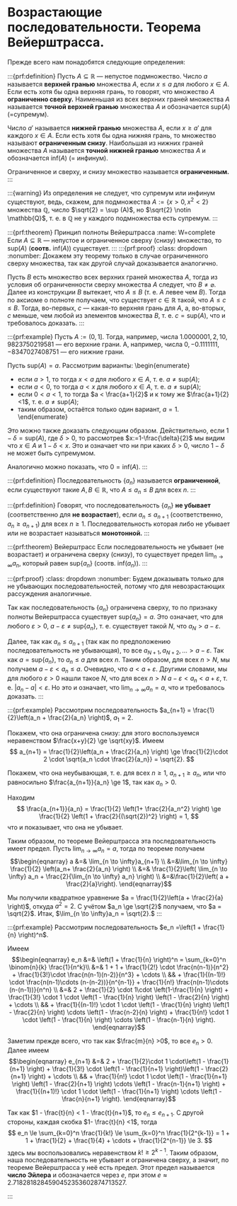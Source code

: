 # Возрастающие последовательности. Теорема Вейерштрасса.

Прежде всего нам понадобятся следующие определения:

:::{prf:definition}
Пусть $A \subseteq \mathbb{R}$ — непустое подмножество. Число $a$ называется **верхней гранью** множества $A$, если $x\le a$ для любого $x \in A$. Если есть хотя бы одна верхняя грань, то говорят, что множество $A$ **ограниченно сверху.** Наименьшая из всех верхних граней множества $A$ называется **точной верхней гранью** множества $A$ и обозначается $\mathrm{sup}(A)$ (=супремум).

Число $a'$ называется **нижней гранью** множества $A$, если $x \ge a'$ для каждого $x \in A$. Если есть хотя бы одна нижняя грань, то множество называют **ограниченным снизу**. Наибольшая из нижних граней множества $A$ называется **точной нижней гранью** множества $A$ и обозначается $\mathrm{inf}(A)$ (= инфинум).

Ограниченное и сверху, и снизу множество называется **ограниченным.**
:::

:::{warning}
Из определения не следует, что супремум или инфинум существуют, ведь, скажем, для подмножества $A:= \{x>0, x^2 < 2\}$ множества $\mathbb{Q}$, число $\sqrt{2} = \sup (A)$, но $\sqrt{2} \notin \mathbb{Q}$, т. е. в $\mathbb{Q}$ не у каждого подмножества есть супремум. 
:::

:::{prf:theorem} Принцип полноты Вейерштрасса
:name: W=complete
Если $A\subseteq \mathbb{R}$ — непустое и ограниченное сверху (снизу) множество, то $\mathrm{sup}(A)$ (**соотв.** $\mathrm{inf}(A)$) существует.
:::
:::{prf:proof}
:class: dropdown
:nonumber:
Докажем эту теорему только в случае ограниченного сверху множества, так как другой случай доказывается аналогично.

Пусть $B$ есть множество всех верхних граней множества $A$, тогда из условия об ограниченности сверху множества $A$ следует, что $B \ne \varnothing$. Далее из конструкции $B$ вытекает, что $A\le B$ (т. е. $A$ левее чем $B$). Тогда по аксиоме о полноте получаем, что существует $c \in \mathbb{R}$ такой, что $A \le c \le B$. Тогда, во-первых, $c$ — какая-то верхняя грань для $A$, а, во-вторых, $c$ меньше, чем любой из элементов множества $B$, т. е. $c = \mathrm{sup}(A)$, что и требовалось доказать.
:::



:::{prf:example}
Пусть $A := (0,1]$. Тогда, например, числа $1.0000001, 2, 10, 9823750219581$ — его верхние грани. А, например, числа $0, -0.1111111, -8347027408751$ — его нижние грани.

Пусть $\mathrm{sup}(A) = a$. Рассмотрим варианты:
\begin{enumerate}
* если $a >1$, то тогда $x<a$ для любого $x\in A$, т. е. $a \ne \mathrm{sup}(A)$;
* если $a<0$, то тогда $a<x$ для любого $x \in A$, т. е. $a \ne \mathrm{sup}(A)$;
* если $0<a<1$, то тогда $a < \frac{a+1}{2}$ и к тому же $\frac{a+1}{2}<1$, т. е. $a \ne \mathrm{sup}(A)$; 
* таким образом, остаётся только один вариант, $a = 1.$
\end{enumerate}

Это можно также доказать следующим образом.  Действительно, если $1-\delta = \mathrm{sup}(A)$, где $\delta > 0$,  то рассмотрев $x:=1-\frac{\delta}{2}$ мы видим что $x\in A$ и $1-\delta < x$. Это и означает что ни при каких $\delta >0$, число $1 - \delta$ не может быть супремумом.

Аналогично можно показать, что $0 = \mathrm{inf}(A).$
:::




:::{prf:definition}
Последовательность $\{a_n\}$ называется **ограниченной**, если существуют такие $A,B \in \mathbb{R}$, что $A\le a_n \le B$ для всех $n.$
:::

:::{prf:definition}
Говорят, что последовательность $\{a_n\}$ **не убывает** (соответственно для **не возрастает**), если $a_n \le a_{n+1}$ (соответственно, $a_n \ge a_{n+1}$) для всех $n \ge 1.$ Последовательность которая либо не убывает или не возрастает называться **монотонной.**
:::


:::{prf:theorem} Вейерштрасс
Если последовательность не убывает (не возрастает) и ограничена сверху (снизу), то существует предел $\lim_{n \to \infty}a_n$, который равен $\mathrm{sup}\{a_n\}$ (соотв. $\mathrm{inf}(a_n)$).
:::

:::{prf:proof}
:class: dropdown
:nonumber:
Будем доказывать только для не убывающих последовательностей, потому что для невозрастающих рассуждения аналогичные.

Так как последовательность $\{a_n\}$ ограничена сверху, то по признаку полноты Вейерштрасса существует $\mathrm{sup}\{a_n\} = a$. Это означает, что для любого $\varepsilon >0$, $a-\varepsilon \ne \mathrm{sup}\{a_n\}$, т. е. существует такой $N$, что $a_N >a -\varepsilon$.

Далее, так как $a_n \le a_{n+1}$ (так как по предположению последовательность не убывающая), то все $a_{N+1}, a_{N+2}, \ldots > a -\varepsilon$. Так как $a = \mathrm{sup}\{a_n\}$, то $a_n \le a$ для всех $n$. Таким образом, для всех $n > N$, мы получаем $a- \varepsilon < a_n \le a$. Очевидно, что $a < a+\varepsilon$. Другими словами, мы для любого $\varepsilon >0$ нашли такое $N$, что для всех $n>N$ $a -\varepsilon < a_n < a + \varepsilon$, т. е. $|a_n - a| < \varepsilon$. Но это и означает, что $\lim_{n \to \infty}a_n = a$, что и требовалось доказать.
:::

:::{prf:example}
Рассмотрим последовательность $a_{n+1} = \frac{1}{2}\left(a_n + \frac{2}{a_n} \right)$, $a_1 = 2$. 

Покажем, что она ограничена снизу: для этого воспользуемся неравенством $\frac{x+y}{2} \ge \sqrt{xy}$. Имеем
$$
a_{n+1} = \frac{1}{2}\left(a_n + \frac{2}{a_n} \right) \ge \frac{1}{2}\cdot 2 \cdot \sqrt{a_n \cdot \frac{2}{a_n}} = \sqrt{2}.
$$

Покажем, что она неубывающая, т. е. для всех $n\ge 1$, $a_{n+1} \ge a_n$, или что равносильно $\frac{a_{n+1}}{a_n} \ge 1$, так как $a_n >0$.

Находим
$$
\frac{a_{n+1}}{a_n} = \frac{1}{2} \left(1+ \frac{2}{a_n^2} \right) \ge \frac{1}{2} \left(1 + \frac{2}{(\sqrt{2})^2} \right) = 1,
$$
что и показывает, что она не убывает.

Таким образом, по теореме Вейерштрасса эта последовательность имеет предел. Пусть $\lim_{n\to \infty}a_n =a$, тогда по теореме [](#a+b,ca,ab) получаем
$$\begin{eqnarray}
a &=& \lim_{n \to \infty}a_{n+1} \\
&=&\lim_{n \to \infty} \frac{1}{2} \left(a_n+ \frac{2}{a_n} \right) \\
&=&  \frac{1}{2}\left( \lim_{n \to \infty} a_n + \frac{2}{\lim_{n \to \infty} a_n} \right) \\
&=&\frac{1}{2}\left( a + \frac{2}{a}\right).
\end{eqnarray}$$

Мы получили квадратное уравнение $a = \frac{1}{2}\left(a + \frac{2}{a} \right)$, откуда $a^2 = 2$. С учётом $a_n \ge \sqrt{2}$ получаем, что $a = \sqrt{2}$. Итак, $\lim_{n \to \infty}a_n = \sqrt{2}.$
:::



:::{prf:example}
Рассмотрим последовательность $e_n =\left(1 + \frac{1}{n} \right)^n$.

Имеем
$$\begin{eqnarray}
e_n &=& \left(1 + \frac{1}{n} \right)^n = \sum_{k=0}^n \binom{n}{k} \frac{1}{n^k}\\
&=& 1 + 1 + \frac{1}{2!} \cdot \frac{n(n-1)}{n^2} + \frac{1}{3!}\cdot \frac{n(n-1)(n-2)}{n^3} + \cdots \\
&& + \frac{1}{(n-1)!} \cdot \frac{n(n-1)\cdots (n-(n-2))}{n^{n-1}} + \frac{1}{n!} \frac{n(n-1)\cdots (n-(n-1))}{n^n} \\
&=& 2 + \frac{1}{2} \cdot 1\cdot \left(1-\frac{1}{n} \right) + \frac{1}{3!} \cdot 1 \cdot \left(1 - \frac{1}{n} \right) \left(1 - \frac{2}{n} \right)  + \cdots \\
&& + \frac{1}{(n-1)!} \cdot 1 \cdot \left(1 - \frac{1}{n} \right) \left(1 - \frac{2}{n} \right) \cdots \left(1 - \frac{n-2}{n} \right) + \frac{1}{n!} \cdot 1 \cdot \left(1 - \frac{1}{n} \right) \cdots \left(1 - \frac{n-1}{n} \right).
\end{eqnarray}$$

Заметим прежде всего, что так как $\frac{m}{n} >0$, то все $e_n >0$. Далее имеем
$$\begin{eqnarray}
e_{n+1} &=& 2 + \frac{1}{2}\cdot 1 \cdot\left(1 - \frac{1}{n+1} \right) + \frac{1}{3!} \cdot \left(1 - \frac{1}{n+1} \right)\left(1 - \frac{2}{n+1} \right) + \cdots \\
&& + \frac{1}{n!} \cdot 1 \cdot \left(1 - \frac{1}{n+1} \right) \left(1 - \frac{2}{n+1} \right) \cdots \left(1 - \frac{n-1}{n+1} \right) + \frac{1}{(n+1)!} \cdot 1 \cdot \left(1 - \frac{1}{n+1} \right) \cdots \left(1 - \frac{n}{n+1} \right).
\end{eqnarray}$$

Так как $1 - \frac{t}{n} < 1 - \frac{t}{n+1}$, то $e_n \le e_{n+1}$. С другой стороны, каждая скобка $1- \frac{t}{n} <1$, тогда
$$
e_n \le \sum_{k=0}^n \frac{1}{k!} \le \sum_{k=0}^n \frac{1}{2^{k-1}} = 1 + 1 + \frac{1}{2} + \frac{1}{4} + \cdots + \frac{1}{2^{n-1}} \le 3.
$$
здесь мы воспользовались неравенством $k! \ge 2^{k-1}$. Таким образом, наша последовательность не убывает и ограничена сверху, а значит, по теореме Вейерштрасса у неё есть предел. Этот предел называется **число Эйлера** и обозначается через $e$, при этом $e \approx 2.7182818284590452353602874713527.$

:::
